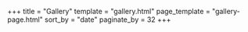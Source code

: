 +++
title = "Gallery"
template = "gallery.html"
page_template = "gallery-page.html"
sort_by = "date"
paginate_by = 32
+++